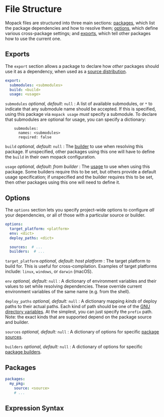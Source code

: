 # File Structure

Mopack files are structured into three main sections: [packages](#packages),
which list the package dependencies and how to resolve them;
[options](#options), which define various cross-package settings; and
[exports](#exports), which tell other packages how to use the current one.

## Exports

The `export` section allows a package to declare how *other* packages should use
it as a dependency, when used as a [source
distribution](packages.md#source-distributions).

```yaml
export:
  submodules: <submodules>
  build: <build>
  usage: <usage>
```

`submodules` <span class="subtitle">*optional, default*: `null`</span>
: A list of available submodules, or `*` to indicate that any submodule name
  should be accepted. If this is specified, using this package via `mopack
  usage` *must* specify a submodule. To declare that submodules are optional for
  usage, you can specify a dictionary:

        submodules:
          names: <submodules>
          required: false

`build` <span class="subtitle">*optional, default:* `null`</span>
: The [builder](builders.md) to use when resolving this package. If unspecified,
  other packages using this one will have to define the `build` in their own
  mopack configuration.

`usage` <span class="subtitle">*optional, default*: *from builder*</span>
: The [usage](usage.md) to use when using this package. Some builders require
  this to be set, but others provide a default usage specification; if
  unspecified and the builder requires this to be set, then other packages using
  this one will need to define it.

## Options

The `options` section lets you specify project-wide options to configure *all*
your dependencies, or all of those with a particular source or builder.

```yaml
options:
  target_platform: <platform>
  env: <dict>
  deploy_paths: <dict>

  sources:  # ...
  builders:  # ...
```

`target_platform` <span class="subtitle">*optional, default*: *host platform*</span>
: The target platform to build for. This is useful for cross-compilation.
  Examples of target platforms include: `linux`, `windows`, or `darwin` (macOS).

`env` <span class="subtitle">*optional, default:* `null`</span>
: A dictionary of environment variables and their values to set while resolving
  dependencies. These override current environment variables of the same name
  (e.g. from the shell).

`deploy_paths` <span class="subtitle">*optional, default:* `null`</span>
: A dictionary mapping *kinds* of deploy paths to their actual paths. Each kind
  of path should be one of the [GNU directory variables][gnu-directory-vars]. At
  the simplest, you can just specify the `prefix` path. Note: the exact kinds
  that are supported depend on the package source and builder.

`sources` <span class="subtitle">*optional, default:* `null`</span>
: A dictionary of options for specific [package sources](packages.md).

`builders` <span class="subtitle">*optional, default:* `null`</span>
: A dictionary of options for specific [package builders](builders.md).

## Packages

```yaml
packages:
  my_pkg:
    source: <source>
    # ...
```

## Expression Syntax

[gnu-directory-vars]: https://www.gnu.org/prep/standards/html_node/Directory-Variables.html
